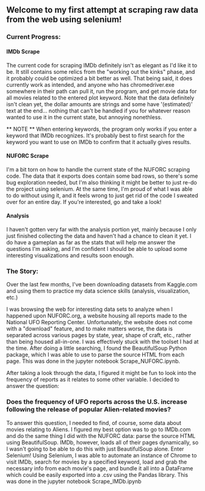 ## Welcome to my first attempt at scraping raw data from the web using selenium!

### Current Progress:

#### IMDb Scrape
The current code for scraping IMDb definitely isn't as elegant as I'd like it to be. It still contains some relics from the "working out the kinks" phase, and it probably could be optimized a bit better as well.  That being said, it does currently work as intended, and anyone who has chromedriver.exe somewhere in their path can pull it, run the program, and get movie data for all movies related to the entered plot keyword.  Note that the data definitely isn't clean yet, the dollar amounts are strings and some have '(estimated)' text at the end... nothing that can't be handled if you for whatever reason wanted to use it in the current state, but annoying nonethless.

** NOTE ** When entering keywords, the program only works if you enter a keyword that IMDb recognizes.  It's probably best to first search for the keyword you want to use on IMDb to confirm that it actually gives results.

#### NUFORC Scrape
I'm a bit torn on how to handle the current state of the NUFORC scraping code.  The data that it exports does contain some bad rows, so there's some bug exploration needed, but I'm also thinking it might be better to just re-do the project using selenium. At the same time, I'm proud of what I was able to do without using it, and it feels wrong to just get rid of the code I sweated over for an entire day.  If you're interested, go and take a look!

#### Analysis
I haven't gotten very far with the analysis portion yet, mainly because I only just finished collecting the data and haven't had a chance to clean it yet.  I do have a gameplan as far as the stats that will help me answer the questions I'm asking, and I'm confident I should be able to upload some interesting visualizations and results soon enough.

### The Story:

Over the last few months, I've been downloading datasets from Kaggle.com and using them to practice my data science skills (analysis, visualization, etc.)

I was browsing the web for interesting data sets to analyze when I happened upon NUFORC.org, a website housing all reports made to the National UFO Reporting Center. Unfortunately, the website does not come with a "download" feature, and to make matters worse, the data is separated across various pages by state, year, shape of craft, etc., rather than being housed all-in-one.  I was effectively stuck with the toolset I had at the time. After doing a little searching, I found the BeautifulSoup Python package, which I was able to use to parse the source HTML from each page.  This was done in the jupyter notebook Scrape_NUFORC.ipynb.

After taking a look through the data, I figured it might be fun to look into the frequency of reports as it relates to some other variable. I decided to answer the question:

### Does the frequency of UFO reports across the U.S. increase following the release of popular Alien-related movies?

To answer this question, I needed to find, of course, some data about movies relating to Aliens. I figured my best option was to go to IMDb.com and do the same thing I did with the NUFORC data: parse the source HTML using BeautifulSoup.  IMDb, however, loads all of their pages dynamically, so I wasn't going to be able to do this with just BeautifulSoup alone.  Enter Selenium! Using Selenium, I was able to automate an instance of Chrome to visit IMDb, search for movies by a specified keyword, load and grab the necessary info from each movie's page, and bundle it all into a DataFrame which could be easily exported into a .csv using the Pandas library.  This was done in the jupyter notebook Scrape_IMDb.ipynb
